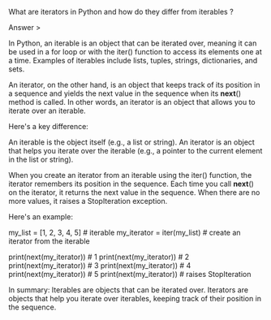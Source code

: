 What are iterators in Python and how do they differ from iterables ?

Answer >

In Python, an iterable is an object that can be iterated over, meaning it can be used in a for loop or with the iter() function to access its elements one at a time. Examples of iterables include lists, tuples, strings, dictionaries, and sets.

An iterator, on the other hand, is an object that keeps track of its position in a sequence and yields the next value in the sequence when its __next__() method is called. In other words, an iterator is an object that allows you to iterate over an iterable.

Here's a key difference:

An iterable is the object itself (e.g., a list or string).
An iterator is an object that helps you iterate over the iterable (e.g., a pointer to the current element in the list or string).

When you create an iterator from an iterable using the iter() function, the iterator remembers its position in the sequence. Each time you call __next__() on the iterator, it returns the next value in the sequence. When there are no more values, it raises a StopIteration exception.

Here's an example:

my_list = [1, 2, 3, 4, 5]  # iterable
my_iterator = iter(my_list)  # create an iterator from the iterable

print(next(my_iterator))  # 1
print(next(my_iterator))  # 2
print(next(my_iterator))  # 3
print(next(my_iterator))  # 4
print(next(my_iterator))  # 5
print(next(my_iterator))  # raises StopIteration

In summary:
Iterables are objects that can be iterated over.
Iterators are objects that help you iterate over iterables, keeping track of their position in the sequence.